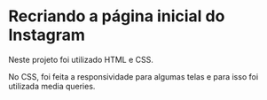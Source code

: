# Recriando a página inicial do Instagram

Neste projeto foi utilizado HTML e CSS.

No CSS, foi feita a responsividade para algumas telas e para isso foi utilizada media queries.
